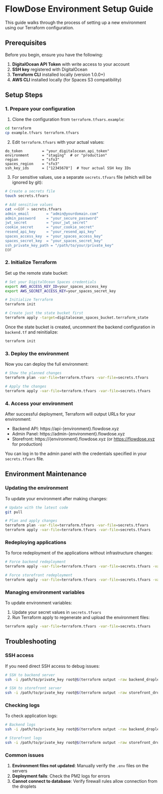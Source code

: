 # FlowDose Environment Setup Guide

This guide walks through the process of setting up a new environment using our Terraform configuration.

## Prerequisites

Before you begin, ensure you have the following:

1. **DigitalOcean API Token** with write access to your account
2. **SSH key** registered with DigitalOcean
3. **Terraform CLI** installed locally (version 1.0.0+)
4. **AWS CLI** installed locally (for Spaces S3 compatibility)

## Setup Steps

### 1. Prepare your configuration

1. Clone the configuration from `terraform.tfvars.example`:

```bash
cd terraform
cp example.tfvars terraform.tfvars
```

2. Edit `terraform.tfvars` with your actual values:

```
do_token         = "your_digitalocean_api_token"
environment      = "staging"  # or "production"
region           = "sfo3"
spaces_region    = "sfo3"
ssh_key_ids      = ["12345678"]  # Your actual SSH key IDs
```

3. For sensitive values, use a separate `secrets.tfvars` file (which will be ignored by git):

```bash
# Create a secrets file
touch secrets.tfvars

# Add sensitive values
cat <<EOF > secrets.tfvars
admin_email        = "admin@yourdomain.com"
admin_password     = "your_secure_password"
jwt_secret         = "your_jwt_secret"
cookie_secret      = "your_cookie_secret"
resend_api_key     = "your_resend_api_key"
spaces_access_key  = "your_spaces_access_key"
spaces_secret_key  = "your_spaces_secret_key"
ssh_private_key_path = "/path/to/your/private_key"
EOF
```

### 2. Initialize Terraform

Set up the remote state bucket:

```bash
# Set your DigitalOcean Spaces credentials
export AWS_ACCESS_KEY_ID=your_spaces_access_key
export AWS_SECRET_ACCESS_KEY=your_spaces_secret_key

# Initialize Terraform
terraform init

# Create just the state bucket first
terraform apply -target=digitalocean_spaces_bucket.terraform_state
```

Once the state bucket is created, uncomment the backend configuration in `backend.tf` and reinitialize:

```bash
terraform init
```

### 3. Deploy the environment

Now you can deploy the full environment:

```bash
# Show the planned changes
terraform plan -var-file=terraform.tfvars -var-file=secrets.tfvars

# Apply the changes
terraform apply -var-file=terraform.tfvars -var-file=secrets.tfvars
```

### 4. Access your environment

After successful deployment, Terraform will output URLs for your environment:

- Backend API: https://api-{environment}.flowdose.xyz
- Admin Panel: https://admin-{environment}.flowdose.xyz
- Storefront: https://{environment}.flowdose.xyz (or https://flowdose.xyz for production)

You can log in to the admin panel with the credentials specified in your `secrets.tfvars` file.

## Environment Maintenance

### Updating the environment

To update your environment after making changes:

```bash
# Update with the latest code
git pull

# Plan and apply changes
terraform plan -var-file=terraform.tfvars -var-file=secrets.tfvars
terraform apply -var-file=terraform.tfvars -var-file=secrets.tfvars
```

### Redeploying applications

To force redeployment of the applications without infrastructure changes:

```bash
# Force backend redeployment
terraform apply -var-file=terraform.tfvars -var-file=secrets.tfvars -var force_deploy_backend=true

# Force storefront redeployment
terraform apply -var-file=terraform.tfvars -var-file=secrets.tfvars -var force_deploy_storefront=true
```

### Managing environment variables

To update environment variables:

1. Update your secret values in `secrets.tfvars`
2. Run Terraform apply to regenerate and upload the environment files:

```bash
terraform apply -var-file=terraform.tfvars -var-file=secrets.tfvars
```

## Troubleshooting

### SSH access

If you need direct SSH access to debug issues:

```bash
# SSH to backend server
ssh -i /path/to/private_key root@$(terraform output -raw backend_droplet_ip)

# SSH to storefront server
ssh -i /path/to/private_key root@$(terraform output -raw storefront_droplet_ip)
```

### Checking logs

To check application logs:

```bash
# Backend logs
ssh -i /path/to/private_key root@$(terraform output -raw backend_droplet_ip) "pm2 logs medusa-backend"

# Storefront logs
ssh -i /path/to/private_key root@$(terraform output -raw storefront_droplet_ip) "pm2 logs nextjs-storefront"
```

### Common issues

1. **Environment files not updated**: Manually verify the `.env` files on the servers
2. **Deployment fails**: Check the PM2 logs for errors
3. **Cannot connect to database**: Verify firewall rules allow connection from the droplets 